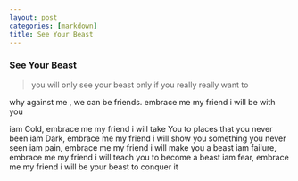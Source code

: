 ```yaml
---
layout: post
categories: [markdown]
title: See Your Beast
---
```



### See Your Beast

 >you will only see your beast only if you really really want to

why against me , we can be friends. embrace me my friend i will be with you

iam Cold, embrace me my friend i will take You to places that you never been
iam Dark, embrace me my friend i will show you something you never seen
iam pain, embrace me my friend i will make you a beast
iam failure, embrace me my friend i will teach you to become a beast
iam fear, embrace me my friend i will be your beast to conquer it






